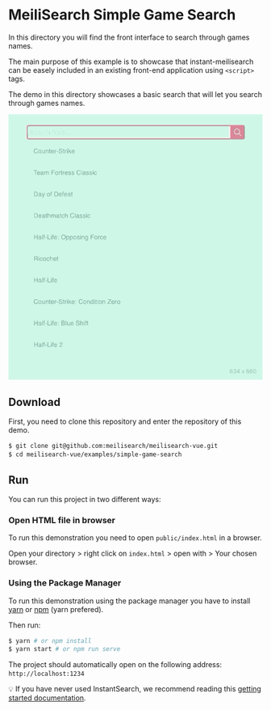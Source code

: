 # MeiliSearch Simple Game Search

In this directory you will find the front interface to search through games names. 

The main purpose of this example is to showcase that instant-meilisearch can be easely included in an existing front-end application using `<script>` tags.

The demo in this directory showcases a basic search that will let you search through games names. 



[![Steam game demo](asset/stardew.gif)](https://nobel.meilisearch.com)

## Download 

First, you need to clone this repository and enter the repository of this demo.

```bash
$ git clone git@github.com:meilisearch/meilisearch-vue.git
$ cd meilisearch-vue/examples/simple-game-search
```

## Run

You can run this project in two different ways:

### Open HTML file in browser

To run this demonstration you need to open `public/index.html` in a browser.

Open your directory > right click on `index.html` > open with > Your chosen browser.


### Using the Package Manager

To run this demonstration using the package manager you have to install [yarn](https://classic.yarnpkg.com/en/docs/install/) or [npm](https://www.npmjs.com/get-npm) (yarn prefered).

Then run:

```bash
$ yarn # or npm install
$ yarn start # or npm run serve
```

The project should automatically open on the following address: `http://localhost:1234`


💡 If you have never used InstantSearch, we recommend reading this [getting started documentation](https://www.algolia.com/doc/guides/building-search-ui/what-is-instantsearch/js/).
